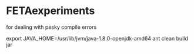 # FETAexperiments

for dealing with pesky compile errors

export JAVA_HOME=/usr/lib/jvm/java-1.8.0-openjdk-amd64
ant clean build jar
